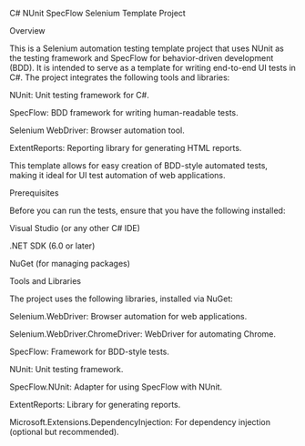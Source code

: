 C# NUnit SpecFlow Selenium Template Project

Overview

This is a Selenium automation testing template project that uses NUnit as the testing framework and SpecFlow for behavior-driven development (BDD). It is intended to serve as a template for writing end-to-end UI tests in C#. The project integrates the following tools and libraries:

NUnit: Unit testing framework for C#.

SpecFlow: BDD framework for writing human-readable tests.

Selenium WebDriver: Browser automation tool.

ExtentReports: Reporting library for generating HTML reports.

This template allows for easy creation of BDD-style automated tests, making it ideal for UI test automation of web applications.


Prerequisites

Before you can run the tests, ensure that you have the following installed:

Visual Studio (or any other C# IDE)

.NET SDK (6.0 or later)

NuGet (for managing packages)

Tools and Libraries

The project uses the following libraries, installed via NuGet:

Selenium.WebDriver: Browser automation for web applications.

Selenium.WebDriver.ChromeDriver: WebDriver for automating Chrome.

SpecFlow: Framework for BDD-style tests.

NUnit: Unit testing framework.

SpecFlow.NUnit: Adapter for using SpecFlow with NUnit.

ExtentReports: Library for generating reports.

Microsoft.Extensions.DependencyInjection: For dependency injection (optional but recommended).

  <ItemGroup>
    <PackageReference Include="ExtentReports" Version="4.1.0" />
    <PackageReference Include="FluentAssertions" Version="6.12.1" />
    <PackageReference Include="Microsoft.NET.Test.Sdk" Version="17.11.1" />
    <PackageReference Include="Newtonsoft.Json" Version="13.0.3" />
    <PackageReference Include="NUnit" Version="3.13.1" />
    <PackageReference Include="NUnit3TestAdapter" Version="4.6.0" />
    <PackageReference Include="Selenium.WebDriver" Version="3.13.1" />
    <PackageReference Include="Selenium.WebDriver.ChromeDriver" Version="129.0.6668.5800" />
    <PackageReference Include="SpecFlow.NUnit" Version="3.9.74" />
    <PackageReference Include="SpecFlow.Plus.LivingDocPlugin" Version="3.9.57" />
  </ItemGroup>
